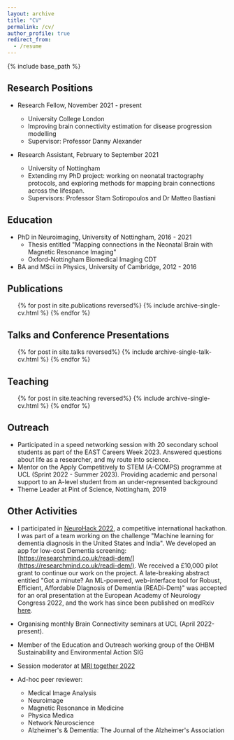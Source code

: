 ```yaml
---
layout: archive
title: "CV"
permalink: /cv/
author_profile: true
redirect_from:
  - /resume
---
```


{% include base_path %}

## Research Positions

* Research Fellow, November 2021 - present
  * University College London
  * Improving brain connectivity estimation for disease progression modelling
  * Supervisor: Professor Danny Alexander

* Research Assistant, February to September 2021
  * University of Nottingham
  * Extending my PhD project: working on neonatal tractography protocols, and exploring methods for mapping brain connections across the lifespan.
  * Supervisors: Professor Stam Sotiropoulos and Dr Matteo Bastiani

## Education

* PhD in Neuroimaging, University of Nottingham, 2016 - 2021
  * Thesis entitled "Mapping connections in the Neonatal Brain with Magnetic Resonance Imaging"
  * Oxford-Nottingham Biomedical Imaging CDT
* BA and MSci in Physics, University of Cambridge, 2012 - 2016
  

## Publications

  <ul>{% for post in site.publications reversed%}
    {% include archive-single-cv.html %}
  {% endfor %}</ul>
  
## Talks and Conference Presentations

  <ul>{% for post in site.talks reversed%}
    {% include archive-single-talk-cv.html %}
  {% endfor %}</ul>
  
## Teaching

  <ul>{% for post in site.teaching reversed%}
    {% include archive-single-cv.html %}
  {% endfor %}</ul>
  
## Outreach

* Participated in a speed networking session with 20 secondary school students as part of the EAST Careers Week 2023. Answered questions about life as a researcher, and my route into science.
* Mentor on the Apply Competitively to STEM (A-COMPS) programme at UCL (Sprint 2022 - Summer 2023). Providing academic and personal support to an A-level student from an under-represented background
* Theme Leader at Pint of Science, Nottingham, 2019

## Other Activities

* I participated in [NeuroHack 2022](https://demondementia.com/neurohack2022/), a competitive international hackathon. I was part of a team working on the challenge "Machine learning for dementia diagnosis in the United States and India". We developed an app for low-cost Dementia screening: [https://researchmind.co.uk/readi-dem/](https://researchmind.co.uk/readi-dem/). We received a £10,000 pilot grant to continue our work on the project. A late-breaking abstract entitled "Got a minute? An ML-powered, web-interface tool for Robust, Efficient, Affordable DIagnosis of Dementia (READi-Dem)" was accepted for an oral presentation at the European Academy of Neurology Congress 2022, and the work has since been published on medRxiv [here](https://www.medrxiv.org/content/10.1101/2023.10.23.23297405v1).

* Organising monthly Brain Connectivity seminars at UCL (April 2022-present).
* Member of the Education and Outreach working group of the OHBM Sustainability and Environmental Action SIG
* Session moderator at [MRI together 2022](https://mritogether.esmrmb.org)
* Ad-hoc peer reviewer:
  * Medical Image Analysis 
  * Neuroimage
  * Magnetic Resonance in Medicine
  * Physica Medica
  * Network Neuroscience
  * Alzheimer's & Dementia: The Journal of the Alzheimer's Association
